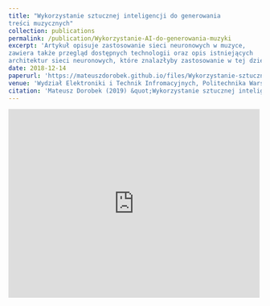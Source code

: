 ```yaml
---
title: "Wykorzystanie sztucznej inteligencji do generowania
treści muzycznych"
collection: publications
permalink: /publication/Wykorzystanie-AI-do-generowania-muzyki
excerpt: 'Artykuł opisuje zastosowanie sieci neuronowych w muzyce,
zawiera także przegląd dostępnych technologii oraz opis istniejących
architektur sieci neuronowych, które znalazłyby zastosowanie w tej dziedzinie.'
date: 2018-12-14
paperurl: 'https://mateuszdorobek.github.io/files/Wykorzystanie-sztucznej-inteligencji-do-generowania.pdf'
venue: 'Wydział Elektroniki i Technik Infromacyjnych, Politechnika Warszawska'
citation: 'Mateusz Dorobek (2019) &quot;Wykorzystanie sztucznej inteligencji do generowania treści muzycznych&quot;'
---
```

<embed src="https://mateuszdorobek.github.io/files/Wykorzystanie-sztucznej-inteligencji-do-generowania.pdf" width="500" height="375" 
 type="application/pdf">

